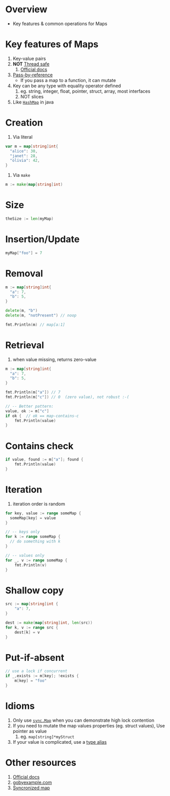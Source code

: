 # Overview
- Key features & common operations for Maps


# Key features of Maps
1. Key-value pairs
1. **NOT** [Thread safe](https://en.wikipedia.org/wiki/Thread_safety)
    1. [Official docs](https://go.dev/doc/faq#atomic_maps)
1. [Pass-by-reference](https://www.educative.io/edpresso/pass-by-value-vs-pass-by-reference)
    - If you pass a map to a function, it can mutate
1. Key can be any type with equality operator defined
    1. eg. string, integer, float, pointer, struct, array, most interfaces
    1. NOT slices
1. Like [`HashMap`](https://docs.oracle.com/en/java/javase/11/docs/api/java.base/java/util/HashMap.html) in java


# Creation
1. Via literal
```go
var m = map[string]int{
  "alice": 30,
  "janet": 28,
  "olivia": 42,
}
```
1. Via `make`
```go
m := make(map[string]int)
```


# Size
```go
theSize := len(myMap)
```


# Insertion/Update
```go
myMap["foo"] = 7
```


# Removal
```go
m := map[string]int{
  "a": 7,
  "b": 5,
}

delete(m, "b")
delete(m, "notPresent") // noop

fmt.Println(m) // map[a:1]
```


# Retrieval
1. when value missing, returns zero-value
```go
m := map[string]int{
  "a": 7,
  "b": 5,
}

fmt.Println(m["a"]) // 7
fmt.Println(m["c"]) // 0  (zero value), not robust :-(

// -- Better pattern:
value, ok := m["c"]
if ok {  // ok == map-contains-c
    fmt.Println(value)
}
```


# Contains check
```go
if value, found := m["a"]; found {
    fmt.Println(value)
}
```


# Iteration
1. iteration order is random
```go
for key, value := range someMap {
  someMap[key] = value
}

// -- keys only
for k := range someMap {
  // do something with k
}

// -- values only
for _, v := range someMap {
    fmt.Println(v)
}
```

# Shallow copy
```go
src := map[string]int {
    "a": 7,
}

dest := make(map[string]int, len(src))
for k, v := range src {
    dest[k] = v
}
```

# Put-if-absent
```go
// use a lock if concurrent
if _,exists := m[key]; !exists {
    m[key] = "foo"
}
```


# Idioms
1. Only use [`sync.Map`](https://pkg.go.dev/sync#Map) when you can demonstrate high lock contention
1. If you need to mutate the map values properties (eg. struct values), Use pointer as value
    1. eg. `map[string]*myStruct`
1. If your value is complicated, use a [type alias](TODO)


# Other resources
1. [Official docs](https://go.dev/blog/maps)
1. [gobyexample.com](https://gobyexample.com/maps)
1. [Syncronized map](https://pkg.go.dev/sync#Map)
